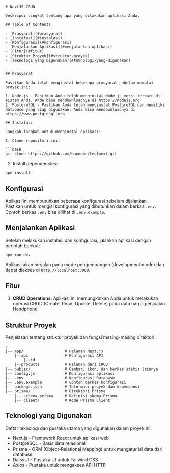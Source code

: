 ```
# NextJS CRUD 

Deskripsi singkat tentang apa yang dilakukan aplikasi Anda.

## Table of Contents

- [Prasyarat](#prasyarat)
- [Instalasi](#instalasi)
- [Konfigurasi](#konfigurasi)
- [Menjalankan Aplikasi](#menjalankan-aplikasi)
- [Fitur](#fitur)
- [Struktur Proyek](#struktur-proyek)
- [Teknologi yang Digunakan](#teknologi-yang-digunakan)


## Prasyarat

Pastikan Anda telah menginstal beberapa prasyarat sebelum memulai proyek ini:

1. Node.js - Pastikan Anda telah menginstal Node.js versi terbaru di sistem Anda. Anda bisa mendownloadnya di https://nodejs.org
2. PostgreSQL - Pastikan Anda telah menginstal PostgreSQL dan memiliki database yang siap digunakan. Anda bisa mendownloadnya di https://www.postgresql.org

## Instalasi

Langkah-langkah untuk menginstal aplikasi:

1. Clone repositori ini:

```bash
git clone https://github.com/baynobu/testnext.git
```

2. Install dependencies:

```bash
npm install
```

## Konfigurasi

Aplikasi ini membutuhkan beberapa konfigurasi sebelum dijalankan. Pastikan untuk mengisi konfigurasi yang dibutuhkan dalam berkas `.env`. Contoh berkas `.env` bisa dilihat di `.env.example`.

## Menjalankan Aplikasi

Setelah melakukan instalasi dan konfigurasi, jalankan aplikasi dengan perintah berikut:

```bash
npm run dev
```

Aplikasi akan berjalan pada mode pengembangan (development mode) dan dapat diakses di `http://localhost:3000`.

## Fitur

1. **CRUD Operations**: Aplikasi ini memungkinkan Anda untuk melakukan operasi CRUD (Create, Read, Update, Delete) pada data harga penjualan Handphone.

## Struktur Proyek

Penjelasan tentang struktur proyek dan fungsi masing-masing direktori:

```
/
|-- app/                  # Halaman Next.js
    |--api                # Konfigurasi API 
        |--id
    |--products           # Halaman dari CRUD             
|-- public/               # Gambar, ikon, dan berkas statis lainnya
|-- config.js             # Konfigurasi aplikasi
|-- .env                  # Konfigurasi Database
|-- .env.example          # Contoh berkas konfigurasi
|-- package.json          # Informasi proyek dan dependensi
|-- prisma/               # Direktori Prisma
    |-- schema.prisma     # Definisi skema Prisma
    |-- client/           # Kode Prisma Client
```

## Teknologi yang Digunakan

Daftar teknologi dan pustaka utama yang digunakan dalam proyek ini:

- Next.js - Framework React untuk aplikasi web
- PostgreSQL - Basis data relasional
- Prisma - ORM (Object-Relational Mapping) untuk mengatur isi data dari database
- DaisyUI - Pustaka UI untuk Tailwind CSS
- Axios - Pustaka untuk mengakses API HTTP

